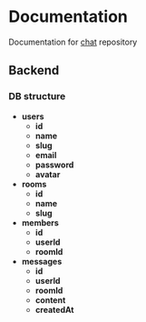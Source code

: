 
# Documentation
Documentation for [chat](https://github.com/yap8/chat) repository

## Backend

### DB structure

- **users**
    - **id**
    - **name**
    - **slug**
    - **email**
    - **password**
    - **avatar**
- **rooms**
    - **id**
    - **name**
    - **slug**
- **members**
    - **id**
    - **userId**
    - **roomId**
- **messages**
    - **id**
    - **userId**
    - **roomId**
    - **content**
    - **createdAt**
